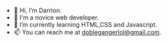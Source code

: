 - 👋 Hi, I’m Darrion.
- 👀 I'm a novice web developer.
- 🌱 I’m currently learning HTML,CSS and Javascript.
- 📫 You can reach me at doblegangerlol@gmail.com.
